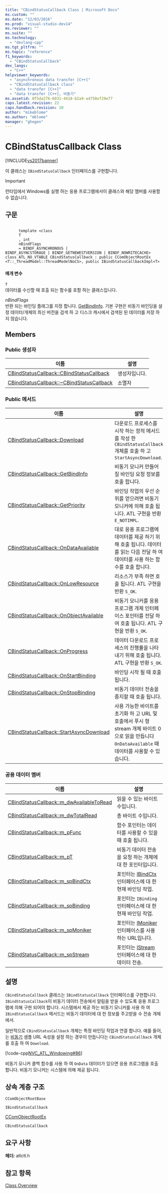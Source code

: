 ```yaml
---
title: "CBindStatusCallback Class | Microsoft Docs"
ms.custom: ""
ms.date: "12/03/2016"
ms.prod: "visual-studio-dev14"
ms.reviewer: ""
ms.suite: ""
ms.technology: 
  - "devlang-cpp"
ms.tgt_pltfrm: ""
ms.topic: "reference"
f1_keywords: 
  - "CBindStatusCallback"
dev_langs: 
  - "C++"
helpviewer_keywords: 
  - "asynchronous data transfer [C++]"
  - "CBindStatusCallback class"
  - "data transfer [C++]"
  - "data transfer [C++], 비동기"
ms.assetid: 0f5da276-6031-4418-b2a9-a4750ef29e77
caps.latest.revision: 22
caps.handback.revision: 10
author: "mikeblome"
ms.author: "mblome"
manager: "ghogen"
---
```

# CBindStatusCallback Class
[!INCLUDE[vs2017banner](../../assembler/inline/includes/vs2017banner.md)]

이 클래스는 `IBindStatusCallback` 인터페이스를 구현합니다.  
  
> [!IMPORTANT]
>  런타임에서 Windows를 실행 하는 응용 프로그램에서이 클래스와 해당 멤버를 사용할 수 없습니다.  
  
## 구문  
  
```  
  
      template <class   
      T  
      , int   
      nBindFlags  
      = BINDF_ASYNCHRONOUS |   
BINDF_ASYNCSTORAGE | BINDF_GETNEWESTVERSION | BINDF_NOWRITECACHE>  
class ATL_NO_VTABLE CBindStatusCallback : public CComObjectRootEx  
<T::_ThreadModel::ThreadModelNoCS>, public IBindStatusCallbackImpl<T>   
```  
  
#### 매개 변수  
 `T`  
 데이터를 수신할 때 호출 되는 함수를 포함 하는 클래스입니다.  
  
 *nBindFlags*  
 반환 되는 바인딩 플래그를 지정 합니다.  [GetBindInfo](../Topic/CBindStatusCallback::GetBindInfo.md).  기본 구현은 비동기 바인딩을 설정 데이터\/개체의 최신 버전을 검색 하 고 디스크 캐시에서 검색된 된 데이터를 저장 하지 않습니다.  
  
## Members  
  
### Public 생성자  
  
|이름|설명|  
|--------|--------|  
|[CBindStatusCallback::CBindStatusCallback](../Topic/CBindStatusCallback::CBindStatusCallback.md)|생성자입니다.|  
|[CBindStatusCallback::~CBindStatusCallback](../Topic/CBindStatusCallback::~CBindStatusCallback.md)|소멸자|  
  
### Public 메서드  
  
|이름|설명|  
|--------|--------|  
|[CBindStatusCallback::Download](../Topic/CBindStatusCallback::Download.md)|다운로드 프로세스를 시작 하는 정적 메서드를 작성 한 `CBindStatusCallback` 개체를 호출 하 고 `StartAsyncDownload`.|  
|[CBindStatusCallback::GetBindInfo](../Topic/CBindStatusCallback::GetBindInfo.md)|비동기 모니커 만들어질 바인딩 요청 정보를 호출 합니다.|  
|[CBindStatusCallback::GetPriority](../Topic/CBindStatusCallback::GetPriority.md)|바인딩 작업의 우선 순위를 얻으려면 비동기 모니커에 의해 호출 됩니다.  ATL 구현을 반환 `E_NOTIMPL`.|  
|[CBindStatusCallback::OnDataAvailable](../Topic/CBindStatusCallback::OnDataAvailable.md)|대로 응용 프로그램에 데이터를 제공 하기 위해 호출 됩니다.  데이터를 읽는 다음 전달 하 여 데이터를 사용 하는 함수를 호출 합니다.|  
|[CBindStatusCallback::OnLowResource](../Topic/CBindStatusCallback::OnLowResource.md)|리소스가 부족 하면 호출 됩니다.  ATL 구현을 반환 `S_OK`.|  
|[CBindStatusCallback::OnObjectAvailable](../Topic/CBindStatusCallback::OnObjectAvailable.md)|비동기 모니커를 응용 프로그램 개체 인터페이스 포인터를 전달 하 여 호출 됩니다.  ATL 구현을 반환 `S_OK`.|  
|[CBindStatusCallback::OnProgress](../Topic/CBindStatusCallback::OnProgress.md)|데이터 다운로드 프로세스의 진행률을 나타내기 위해 호출 됩니다.  ATL 구현을 반환 `S_OK`.|  
|[CBindStatusCallback::OnStartBinding](../Topic/CBindStatusCallback::OnStartBinding.md)|바인딩 시작 될 때 호출 됩니다.|  
|[CBindStatusCallback::OnStopBinding](../Topic/CBindStatusCallback::OnStopBinding.md)|비동기 데이터 전송을 중지할 때 호출 됩니다.|  
|[CBindStatusCallback::StartAsyncDownload](../Topic/CBindStatusCallback::StartAsyncDownload.md)|사용 가능한 바이트를 초기화 하 고 URL 및 호출에서 푸시 형 stream 개체 바이트 0으로 읽을 만듭니다 `OnDataAvailable` 때 데이터를 사용할 수 있습니다.|  
  
### 공용 데이터 멤버  
  
|이름|설명|  
|--------|--------|  
|[CBindStatusCallback::m\_dwAvailableToRead](../Topic/CBindStatusCallback::m_dwAvailableToRead.md)|읽을 수 있는 바이트 수입니다.|  
|[CBindStatusCallback::m\_dwTotalRead](../Topic/CBindStatusCallback::m_dwTotalRead.md)|총 바이트 수입니다.|  
|[CBindStatusCallback::m\_pFunc](../Topic/CBindStatusCallback::m_pFunc.md)|함수 포인터는 데이터를 사용할 수 있을 때 호출 됩니다.|  
|[CBindStatusCallback::m\_pT](../Topic/CBindStatusCallback::m_pT.md)|비동기 데이터 전송을 요청 하는 개체에 대 한 포인터입니다.|  
|[CBindStatusCallback::m\_spBindCtx](../Topic/CBindStatusCallback::m_spBindCtx.md)|포인터는  [IBindCtx](http://msdn.microsoft.com/library/windows/desktop/ms693755) 인터페이스에 대 한 현재 바인딩 작업.|  
|[CBindStatusCallback::m\_spBinding](../Topic/CBindStatusCallback::m_spBinding.md)|포인터는 `IBinding` 인터페이스에 대 한 현재 바인딩 작업.|  
|[CBindStatusCallback::m\_spMoniker](../Topic/CBindStatusCallback::m_spMoniker.md)|포인터는  [IMoniker](http://msdn.microsoft.com/library/windows/desktop/ms679705) 인터페이스를 사용 하는 URL입니다.|  
|[CBindStatusCallback::m\_spStream](../Topic/CBindStatusCallback::m_spStream.md)|포인터는  [IStream](http://msdn.microsoft.com/library/windows/desktop/aa380034) 인터페이스에 대 한 데이터 전송.|  
  
## 설명  
 `CBindStatusCallback` 클래스는 `IBindStatusCallback` 인터페이스를 구현합니다.  `IBindStatusCallback`이 비동기 데이터 전송에서 알림을 받을 수 있도록 응용 프로그램에 의해 구현 되어야 합니다.  시스템에서 제공 하는 비동기 모니커를 사용 하 여 `IBindStatusCallback` 메서드는 비동기 데이터에 대 한 정보를 주고받을 수 전송 개체에서.  
  
 일반적으로 `CBindStatusCallback` 개체는 특정 바인딩 작업과 연결 합니다.  예를 들어,는  [비동기](../../top/visual-cpp-samples.md) 샘플 URL 속성을 설정 하는 경우이 만듭니다는 `CBindStatusCallback` 개체를 호출 하 여 `Download`.  
  
 [!code-cpp[NVC_ATL_Windowing#86](../../atl/codesnippet/CPP/cbindstatuscallback-class_1.h)]  
  
 비동기 모니커 콜백 함수를 사용 하 여 `OnData` 데이터가 있으면 응용 프로그램을 호출 합니다.  비동기 모니커는 시스템에 의해 제공 됩니다.  
  
## 상속 계층 구조  
 `CComObjectRootBase`  
  
 `IBindStatusCallback`  
  
 [CComObjectRootEx](../../atl/reference/ccomobjectrootex-class.md)  
  
 `CBindStatusCallback`  
  
## 요구 사항  
 **헤더:**  atlctl.h  
  
## 참고 항목  
 [Class Overview](../../atl/atl-class-overview.md)